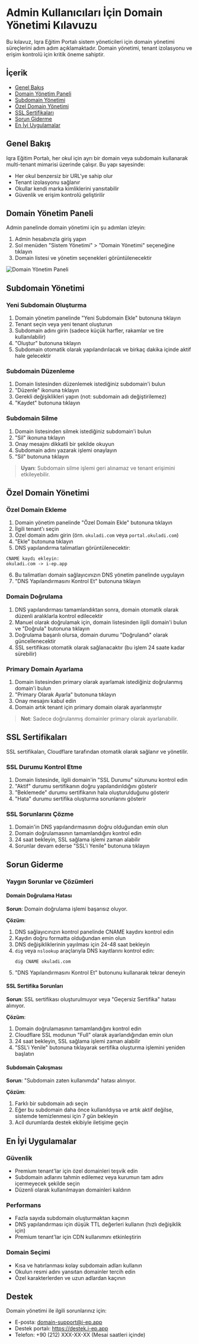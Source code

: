 # Admin Kullanıcıları İçin Domain Yönetimi Kılavuzu

Bu kılavuz, Iqra Eğitim Portalı sistem yöneticileri için domain yönetimi süreçlerini adım adım açıklamaktadır. Domain yönetimi, tenant izolasyonu ve erişim kontrolü için kritik öneme sahiptir.

## İçerik

- [Genel Bakış](#genel-bakış)
- [Domain Yönetim Paneli](#domain-yönetim-paneli)
- [Subdomain Yönetimi](#subdomain-yönetimi)
- [Özel Domain Yönetimi](#özel-domain-yönetimi)
- [SSL Sertifikaları](#ssl-sertifikaları)
- [Sorun Giderme](#sorun-giderme)
- [En İyi Uygulamalar](#en-iyi-uygulamalar)

## Genel Bakış

Iqra Eğitim Portalı, her okul için ayrı bir domain veya subdomain kullanarak multi-tenant mimarisi üzerinde çalışır. Bu yapı sayesinde:

- Her okul benzersiz bir URL'ye sahip olur
- Tenant izolasyonu sağlanır
- Okullar kendi marka kimliklerini yansıtabilir
- Güvenlik ve erişim kontrolü geliştirilir

## Domain Yönetim Paneli

Admin panelinde domain yönetimi için şu adımları izleyin:

1. Admin hesabınızla giriş yapın
2. Sol menüden "Sistem Yönetimi" > "Domain Yönetimi" seçeneğine tıklayın
3. Domain listesi ve yönetim seçenekleri görüntülenecektir

![Domain Yönetim Paneli](../images/domain-management-panel.png)

## Subdomain Yönetimi

### Yeni Subdomain Oluşturma

1. Domain yönetim panelinde "Yeni Subdomain Ekle" butonuna tıklayın
2. Tenant seçin veya yeni tenant oluşturun
3. Subdomain adını girin (sadece küçük harfler, rakamlar ve tire kullanılabilir)
4. "Oluştur" butonuna tıklayın
5. Subdomain otomatik olarak yapılandırılacak ve birkaç dakika içinde aktif hale gelecektir

### Subdomain Düzenleme

1. Domain listesinden düzenlemek istediğiniz subdomain'i bulun
2. "Düzenle" ikonuna tıklayın
3. Gerekli değişiklikleri yapın (not: subdomain adı değiştirilemez)
4. "Kaydet" butonuna tıklayın

### Subdomain Silme

1. Domain listesinden silmek istediğiniz subdomain'i bulun
2. "Sil" ikonuna tıklayın
3. Onay mesajını dikkatli bir şekilde okuyun
4. Subdomain adını yazarak işlemi onaylayın
5. "Sil" butonuna tıklayın

> **Uyarı**: Subdomain silme işlemi geri alınamaz ve tenant erişimini etkileyebilir.

## Özel Domain Yönetimi

### Özel Domain Ekleme

1. Domain yönetim panelinde "Özel Domain Ekle" butonuna tıklayın
2. İlgili tenant'ı seçin
3. Özel domain adını girin (örn. `okuladi.com` veya `portal.okuladi.com`)
4. "Ekle" butonuna tıklayın
5. DNS yapılandırma talimatları görüntülenecektir:

```
CNAME kaydı ekleyin:
okuladi.com -> i-ep.app
```

6. Bu talimatları domain sağlayıcınızın DNS yönetim panelinde uygulayın
7. "DNS Yapılandırmasını Kontrol Et" butonuna tıklayın

### Domain Doğrulama

1. DNS yapılandırması tamamlandıktan sonra, domain otomatik olarak düzenli aralıklarla kontrol edilecektir
2. Manuel olarak doğrulamak için, domain listesinden ilgili domain'i bulun ve "Doğrula" butonuna tıklayın
3. Doğrulama başarılı olursa, domain durumu "Doğrulandı" olarak güncellenecektir
4. SSL sertifikası otomatik olarak sağlanacaktır (bu işlem 24 saate kadar sürebilir)

### Primary Domain Ayarlama

1. Domain listesinden primary olarak ayarlamak istediğiniz doğrulanmış domain'i bulun
2. "Primary Olarak Ayarla" butonuna tıklayın
3. Onay mesajını kabul edin
4. Domain artık tenant için primary domain olarak ayarlanmıştır

> **Not**: Sadece doğrulanmış domainler primary olarak ayarlanabilir.

## SSL Sertifikaları

SSL sertifikaları, Cloudflare tarafından otomatik olarak sağlanır ve yönetilir.

### SSL Durumu Kontrol Etme

1. Domain listesinde, ilgili domain'in "SSL Durumu" sütununu kontrol edin
2. "Aktif" durumu sertifikanın doğru yapılandırıldığını gösterir
3. "Beklemede" durumu sertifikanın hala oluşturulduğunu gösterir
4. "Hata" durumu sertifika oluşturma sorunlarını gösterir

### SSL Sorunlarını Çözme

1. Domain'in DNS yapılandırmasının doğru olduğundan emin olun
2. Domain doğrulamasının tamamlandığını kontrol edin
3. 24 saat bekleyin, SSL sağlama işlemi zaman alabilir
4. Sorunlar devam ederse "SSL'i Yenile" butonuna tıklayın

## Sorun Giderme

### Yaygın Sorunlar ve Çözümleri

#### Domain Doğrulama Hatası

**Sorun**: Domain doğrulama işlemi başarısız oluyor.

**Çözüm**:

1. DNS sağlayıcınızın kontrol panelinde CNAME kaydını kontrol edin
2. Kaydın doğru formatta olduğundan emin olun
3. DNS değişikliklerinin yayılması için 24-48 saat bekleyin
4. `dig` veya `nslookup` araçlarıyla DNS kayıtlarını kontrol edin:
   ```
   dig CNAME okuladi.com
   ```
5. "DNS Yapılandırmasını Kontrol Et" butonunu kullanarak tekrar deneyin

#### SSL Sertifika Sorunları

**Sorun**: SSL sertifikası oluşturulmuyor veya "Geçersiz Sertifika" hatası alınıyor.

**Çözüm**:

1. Domain doğrulamasının tamamlandığını kontrol edin
2. Cloudflare SSL modunun "Full" olarak ayarlandığından emin olun
3. 24 saat bekleyin, SSL sağlama işlemi zaman alabilir
4. "SSL'i Yenile" butonuna tıklayarak sertifika oluşturma işlemini yeniden başlatın

#### Subdomain Çakışması

**Sorun**: "Subdomain zaten kullanımda" hatası alınıyor.

**Çözüm**:

1. Farklı bir subdomain adı seçin
2. Eğer bu subdomain daha önce kullanıldıysa ve artık aktif değilse, sistemde temizlenmesi için 7 gün bekleyin
3. Acil durumlarda destek ekibiyle iletişime geçin

## En İyi Uygulamalar

### Güvenlik

- Premium tenant'lar için özel domainleri teşvik edin
- Subdomain adlarını tahmin edilemez veya kurumun tam adını içermeyecek şekilde seçin
- Düzenli olarak kullanılmayan domainleri kaldırın

### Performans

- Fazla sayıda subdomain oluşturmaktan kaçının
- DNS yapılandırması için düşük TTL değerleri kullanın (hızlı değişiklik için)
- Premium tenant'lar için CDN kullanımını etkinleştirin

### Domain Seçimi

- Kısa ve hatırlanması kolay subdomain adları kullanın
- Okulun resmi adını yansıtan domainler tercih edin
- Özel karakterlerden ve uzun adlardan kaçının

## Destek

Domain yönetimi ile ilgili sorunlarınız için:

- E-posta: domain-support@i-ep.app
- Destek portalı: https://destek.i-ep.app
- Telefon: +90 (212) XXX-XX-XX (Mesai saatleri içinde)
